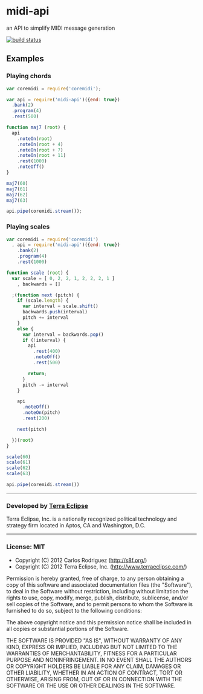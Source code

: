midi-api
========

an API to simplify MIDI message generation

[![build status](https://secure.travis-ci.org/carlos8f/node-midi-api.png)](http://travis-ci.org/carlos8f/node-midi-api)

Examples
--------

### Playing chords

```javascript
var coremidi = require('coremidi');

var api = require('midi-api')({end: true})
  .bank(2)
  .program(4)
  .rest(500)

function maj7 (root) {
  api
    .noteOn(root)
    .noteOn(root + 4)
    .noteOn(root + 7)
    .noteOn(root + 11)
    .rest(1000)
    .noteOff()
}

maj7(60)
maj7(61)
maj7(62)
maj7(63)

api.pipe(coremidi.stream());
```

### Playing scales

```javascript
var coremidi = require('coremidi')
  , api = require('midi-api')({end: true})
    .bank(2)
    .program(4)
    .rest(1000)

function scale (root) {
  var scale = [ 0, 2, 2, 1, 2, 2, 2, 1 ]
    , backwards = []

  ;(function next (pitch) {
    if (scale.length) {
      var interval = scale.shift()
      backwards.push(interval)
      pitch += interval
    }
    else {
      var interval = backwards.pop()
      if (!interval) {
        api
          .rest(400)
          .noteOff()
          .rest(500)

        return;
      }
      pitch -= interval
    }

    api
      .noteOff()
      .noteOn(pitch)
      .rest(200)

    next(pitch)

  })(root)
}

scale(60)
scale(61)
scale(62)
scale(63)

api.pipe(coremidi.stream())
```

- - -

### Developed by [Terra Eclipse](http://www.terraeclipse.com)
Terra Eclipse, Inc. is a nationally recognized political technology and
strategy firm located in Aptos, CA and Washington, D.C.

- - -

### License: MIT

- Copyright (C) 2012 Carlos Rodriguez (http://s8f.org/)
- Copyright (C) 2012 Terra Eclipse, Inc. (http://www.terraeclipse.com/)

Permission is hereby granted, free of charge, to any person obtaining a copy
of this software and associated documentation files (the &quot;Software&quot;), to deal
in the Software without restriction, including without limitation the rights
to use, copy, modify, merge, publish, distribute, sublicense, and/or sell
copies of the Software, and to permit persons to whom the Software is furnished
to do so, subject to the following conditions:

The above copyright notice and this permission notice shall be included in
all copies or substantial portions of the Software.

THE SOFTWARE IS PROVIDED &quot;AS IS&quot;, WITHOUT WARRANTY OF ANY KIND, EXPRESS OR
IMPLIED, INCLUDING BUT NOT LIMITED TO THE WARRANTIES OF MERCHANTABILITY,
FITNESS FOR A PARTICULAR PURPOSE AND NONINFRINGEMENT. IN NO EVENT SHALL THE
AUTHORS OR COPYRIGHT HOLDERS BE LIABLE FOR ANY CLAIM, DAMAGES OR OTHER
LIABILITY, WHETHER IN AN ACTION OF CONTRACT, TORT OR OTHERWISE, ARISING FROM,
OUT OF OR IN CONNECTION WITH THE SOFTWARE OR THE USE OR OTHER DEALINGS IN THE
SOFTWARE.